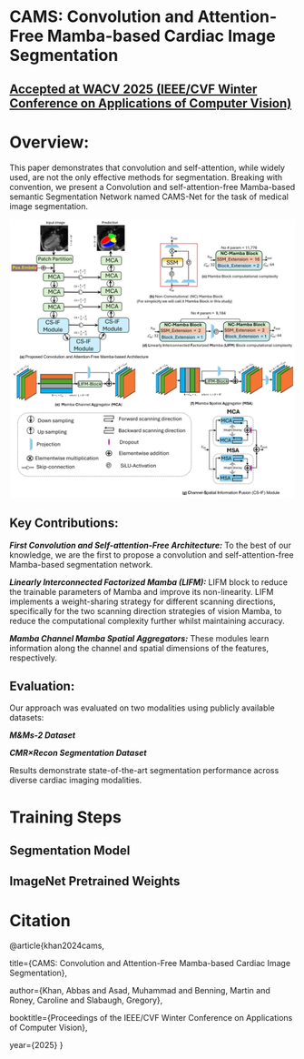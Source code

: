 # CAMS: Convolution and Attention-Free Mamba-based Cardiac Image Segmentation

## [Accepted at WACV 2025 (IEEE/CVF Winter Conference on Applications of Computer Vision)](https://wacv2025.thecvf.com/)


# Overview:
This paper demonstrates that convolution and self-attention, while widely used, are not the only effective methods for segmentation. Breaking with convention, we present a Convolution and self-attention-free Mamba-based semantic Segmentation Network named CAMS-Net for the task of medical image segmentation.

![image](https://github.com/kabbas570/CAMS-Net/blob/052ac53b678a907be29aaca6b4abdd7dbd973d7a/figures/main_r2.png)

## Key Contributions:
***First Convolution and Self-attention-Free Architecture:*** To the best of our knowledge, we are the first to propose a convolution and self-attention-free Mamba-based segmentation network. 

***Linearly Interconnected Factorized Mamba (LIFM):***  LIFM block to reduce the trainable parameters of Mamba and improve its non-linearity. LIFM implements a weight-sharing strategy for different scanning directions, specifically for the two scanning direction strategies of vision Mamba, to reduce the computational complexity further whilst maintaining accuracy.

***Mamba Channel Mamba Spatial Aggregators:***   These modules learn information along the channel and spatial dimensions of the features, respectively.

## Evaluation:
Our approach was evaluated on two modalities using publicly available datasets:

***M&Ms-2 Dataset***

***CMR×Recon Segmentation Dataset***

Results demonstrate state-of-the-art segmentation performance across diverse cardiac imaging modalities.

# Training Steps

## Segmentation Model 

## ImageNet Pretrained Weights





# Citation
@article{khan2024cams,

  title={CAMS: Convolution and Attention-Free Mamba-based Cardiac Image Segmentation},
  
  author={Khan, Abbas and Asad, Muhammad and Benning, Martin and Roney, Caroline and Slabaugh, Gregory},
  
  booktitle={Proceedings of the IEEE/CVF Winter Conference on Applications of Computer Vision},
  
  year={2025}
}

